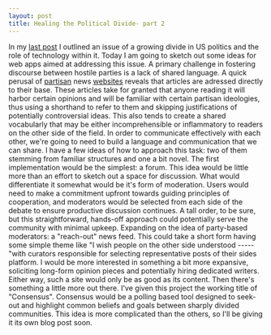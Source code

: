 ```yaml
---
layout: post
title: Healing the Political Divide- part 2
---
```

In my [last post](insertlinktoposthere) I outlined an issue of a growing divide in US politics and the role of technology within it. Today I am going to sketch out some ideas for web apps aimed at addressing this issue.
A primary challenge in fostering discourse between hostile parties is a lack of shared language. A quick perusal of [partisan](http://occupydemocrats.com/) news [websites](http://www.redstate.com/) reveals that articles are adressed directly to their base. These articles take for granted that anyone reading it will harbor certain opinions and will be familiar with certain partisan ideologies, thus using a shorthand to refer to them and skipping justifications of potentially controversial ideas. This also tends to create a shared vocabularly that may be either incomprehensible or inflammatory to readers on the other side of the field.
In order to communicate effectively with each other, we're going to need to build a language and communication that we can share. I have a few ideas of how to approach this task: two of them stemming from familiar structures and one a bit novel.
The first implementation would be the simplest: a forum. This idea would be little more than an effort to sketch out a space for discussion.  What would differentiate it somewhat would be it's form of moderation. Users would need to make a commitment upfront towards guiding principles of cooperation, and moderators would be selected from each side of the debate to ensure productive discussion continues. A tall order, to be sure, but this straightforward, hands-off approach could potentially serve the community with minimal upkeep.
Expanding on the idea of party-based moderators: a "reach-out" news feed. This could take a short form having some simple theme like "I wish people on the other side understood -----"with curators responsible for selecting representative posts of their sides platform. I would be more interested in something a bit more expansive, soliciting long-form opinion pieces and potentially hiring dedicated writers. Either way, such a site would only be as good as its content.
Then there's something a little more out there. I've given this project the working title of "Consensus". Consensus would be a polling based tool designed to seek-out and highlight common beliefs and goals between sharply divided communities. This idea is more complicated than the others, so I'll be giving it its own blog post soon.